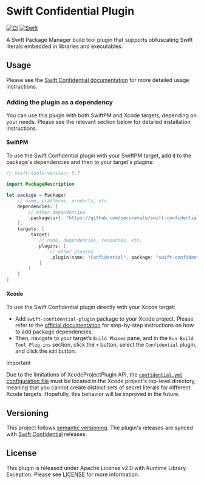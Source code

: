 # Swift Confidential Plugin

[![CI](https://github.com/securevale/swift-confidential-plugin/actions/workflows/ci.yml/badge.svg)](https://github.com/securevale/swift-confidential-plugin/actions/workflows/ci.yml)
[![Swift](https://img.shields.io/badge/Swift-5.10%20%7C%205.9%20%7C%205.8%20%7C%205.7-red)](https://www.swift.org/download)

A Swift Package Manager build tool plugin that supports obfuscating Swift literals embedded in libraries and executables.

## Usage

Please see the [Swift Confidential documentation](https://github.com/securevale/swift-confidential) for more detailed usage instructions.

### Adding the plugin as a dependency

You can use this plugin with both SwiftPM and Xcode targets, depending on your needs. Please see the relevant section below for detailed installation instructions.

#### SwiftPM

To use the Swift Confidential plugin with your SwiftPM target, add it to the package's dependencies and then to your target's plugins:

```swift
// swift-tools-version: 5.7

import PackageDescription

let package = Package(
    // name, platforms, products, etc.
    dependencies: [
        // other dependencies
        .package(url: "https://github.com/securevale/swift-confidential-plugin.git", .upToNextMinor(from: "0.3.0"))
    ],
    targets: [
        .target(
            // name, dependencies, resources, etc.
            plugins: [
                // other plugins
                .plugin(name: "Confidential", package: "swift-confidential-plugin")
            ]
        )
    ]
)
```

#### Xcode

To use the Swift Confidential plugin directly with your Xcode target:

* Add `swift-confidential-plugin` package to your Xcode project. Please refer to the [official documentation](https://developer.apple.com/documentation/xcode/adding-package-dependencies-to-your-app) for step-by-step instructions on how to add package dependencies.
* Then, navigate to your target’s `Build Phases` pane, and in the `Run Build Tool Plug-ins` section, click the `+` button, select the `Confidential` plugin, and click the `Add` button.

> [!IMPORTANT]  
> Due to the limitations of XcodeProjectPlugin API, the [`confidential.yml` configuration file](https://github.com/securevale/swift-confidential#configuration) must be located in the Xcode project's top-level directory, meaning that you cannot create distinct sets of secret literals for different Xcode targets. Hopefully, this behavior will be improved in the future.

## Versioning

This project follows [semantic versioning](https://semver.org/). The plugin's releases are synced with [Swift Confidential](https://github.com/securevale/swift-confidential) releases.

## License

This plugin is released under Apache License v2.0 with Runtime Library Exception. 
Please see [LICENSE](LICENSE) for more information.
